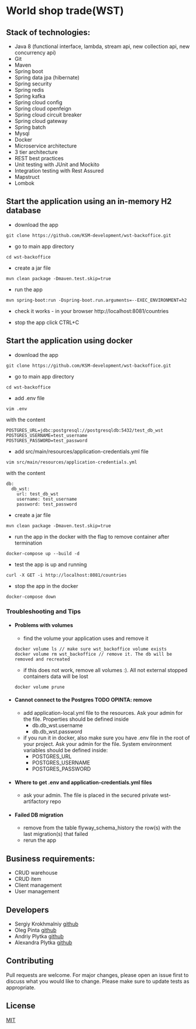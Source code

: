 # World shop trade(WST)

## Stack of technologies:
* Java 8 (functional interface, lambda, stream api, new collection api, new concurrency api)
* Git
* Maven
* Spring boot
* Spring data jpa (hibernate)
* Spring security
* Spring redis
* Spring kafka
* Spring cloud config
* Spring cloud openfeign
* Spring cloud circuit breaker
* Spring cloud gateway
* Spring batch
* Mysql
* Docker
* Microservice architecture
* 3 tier architecture
* REST best practices
* Unit testing with JUnit and Mockito
* Integration testing with Rest Assured
* Mapstruct
* Lombok

## Start the application using an in-memory H2 database
* download the app
```
git clone https://github.com/KSM-development/wst-backoffice.git
```
* go to main app directory
```
cd wst-backoffice
```

* create a jar file
```
mvn clean package -Dmaven.test.skip=true
```

* run the app
```
mvn spring-boot:run -Dspring-boot.run.arguments=--EXEC_ENVIRONMENT=h2
```

* check it works - in your browser http://localhost:8081/countries

* stop the app click CTRL+C

## Start the application using docker
* download the app
```
git clone https://github.com/KSM-development/wst-backoffice.git
```
* go to main app directory
```
cd wst-backoffice
```

* add .env file
```
vim .env
```
with the content
```
POSTGRES_URL=jdbc:postgresql://postgresqldb:5432/test_db_wst
POSTGRES_USERNAME=test_username
POSTGRES_PASSWORD=test_password
```

* add src/main/resources/application-credentials.yml file
```
vim src/main/resources/application-credentials.yml
```
with the content
```
db:
  db_wst:
    url: test_db_wst
    username: test_username
    password: test_password
```

* create a jar file
```
mvn clean package -Dmaven.test.skip=true
```

* run the app in the docker with the flag to remove container after termination
```
docker-compose up --build -d
```

* test the app is up and running
```
curl -X GET -i http://localhost:8081/countries
```

* stop the app in the docker
```
docker-compose down
```

### Troubleshooting and Tips
* #### Problems with volumes
    - find the volume your application uses and remove it
    ```
    docker volume ls // make sure wst_backoffice volume exists
    docker volume rm wst_backoffice // remove it. The db will be removed and recreated
    ```
    - if this does not work, remove all volumes :). All not external stopped containers data will be lost
    ```
    docker volume prune
    ```

* #### Cannot connect to the Postgres TODO OPINTA: remove
    - add application-local.yml file to the resources. Ask your admin for the file. Properties should be defined inside
        - db.db_wst.username
        - db.db_wst.password
    - if you run it in docker, also make sure you have .env file in the root of your project. Ask your admin for the file. System environment variables should be defined inside:
        - POSTGRES_URL
        - POSTGRES_USERNAME
        - POSTGRES_PASSWORD
    
* #### Where to get .env and application-credentials.yml files
    - ask your admin. The file is placed in the secured private wst-artifactory repo

* #### Failed DB migration
    - remove from the table flyway_schema_history the row(s) with the last migration(s) that failed <br>
    - rerun the app

## Business requirements:
* CRUD warehouse
* CRUD item
* Client management
* User management

## Developers
* Sergiy Krokhmalniy [github](https://github.com/SerjiKSM)
* Oleg Pinta [github](https://github.com/Sabfir)
* Andriy Plytka [github](https://github.com/AndreyPlytka)
* Alexandra Plytka  [github](https://github.com/AlexandraPlytka)

## Contributing
Pull requests are welcome. For major changes, please open an issue first to discuss what you would like to change.
Please make sure to update tests as appropriate.

## License
[MIT](https://choosealicense.com/licenses/mit/)
